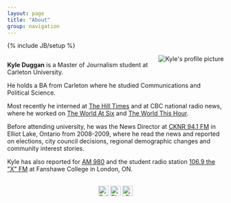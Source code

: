 ```yaml
---
layout: page
title: "About"
group: navigation
---
```

{% include JB/setup %}
<html>
<head>
<head>
<style> 
div.container {
    width: em;
    border: 1em;
}

div.box {
    box-sizing: border-box;
    width: 70%;
    border: 1em ;
    float: left;
}
</style>
</head>
<body>
<div class="container">
<div class="box">
<div class="media">
  <a class="pull-left" href="#">
    <img class="media-object" data-src="holder.js/64x64">
<img style="float: right" alt="Kyle's profile picture" src="https://kyleaduggan.files.wordpress.com/2013/09/02.jpg?w=247&h=300" class="img-rounded">
  </a>
  <div class="media-body">
<p> <b>Kyle Duggan</b> is a Master of Journalism student at Carleton University.</p>
<p> He holds a BA from Carleton where he studied Communications and Political Science.</p>

<p> Most recently he interned at <a href="www.hilltimes.com/">The Hill Times</a> and at CBC national radio news, where he worked on <a href="www.cbc.ca/w6/">The World At Six</a> and <a href="www.cbc.ca/theworldthishour/">The World This Hour</a>.</p>

<p> Before attending university, he was the News Director at <a href="http://moosefm.com/cknr/news/">CKNR 94.1 FM</a> in Elliot Lake, Ontario from 2008-2009, where he read the news and reported on elections, city council decisions, regional demographic changes and community interest stories.</p>
<p> Kyle has also reported for <a href="http://www.am980.ca/">AM 980</a> and the student radio station <a href="http://www.1069thex.com/">106.9 the "X" FM</a> at Fanshawe College in London, ON.</p>
<br>
</div>

<div class="btn-group" align="center"><a href="https://twitter.com/Kyle_Duggan"><img src="https://dl.dropboxusercontent.com/u/50108349/Blag/twitter-sociocon.png" alt="Follow Kyle on Twitter" width="24" /></a> <a href="http://ca.linkedin.com/pub/kyle-duggan/34/597/a8a"><img src="https://dl.dropboxusercontent.com/u/50108349/Blag/linkedin-sociocon.png" alt="Find Kyle on LinkedIn" width="24" /></a> <a href="mailto:kyle.duggan@hotmail.ca?Subject=Hello%20Kyle" target="_top"><img src="https://dl.dropboxusercontent.com/u/50108349/Blag/email-sociocon2.png" alt="Email Kyle" width="24" /></a></div>

 <div style="clear:both;"></div>
</div>
</div>

</body>
</html>

